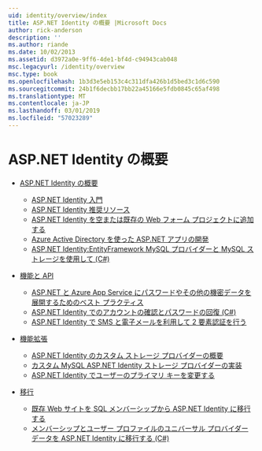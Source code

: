 ```yaml
---
uid: identity/overview/index
title: ASP.NET Identity の概要 |Microsoft Docs
author: rick-anderson
description: ''
ms.author: riande
ms.date: 10/02/2013
ms.assetid: d3972a0e-9ff6-4de1-bf4d-c94943cab048
msc.legacyurl: /identity/overview
msc.type: book
ms.openlocfilehash: 1b3d3e5eb153c4c311dfa426b1d5bed3c1d6c590
ms.sourcegitcommit: 24b1f6decbb17bb22a45166e5fdb0845c65af498
ms.translationtype: MT
ms.contentlocale: ja-JP
ms.lasthandoff: 03/01/2019
ms.locfileid: "57023289"
---
```

<a name="aspnet-identity-overview"></a>ASP.NET Identity の概要
====================
- [ASP.NET Identity の概要](getting-started/index.md)

    - [ASP.NET Identity 入門](getting-started/introduction-to-aspnet-identity.md)
    - [ASP.NET Identity 推奨リソース](getting-started/aspnet-identity-recommended-resources.md)
    - [ASP.NET Identity を空または既存の Web フォーム プロジェクトに追加する](getting-started/adding-aspnet-identity-to-an-empty-or-existing-web-forms-project.md)
    - [Azure Active Directory を使った ASP.NET アプリの開発](getting-started/developing-aspnet-apps-with-windows-azure-active-directory.md)
    - [ASP.NET Identity:EntityFramework MySQL プロバイダーと MySQL ストレージを使用して (C#)](getting-started/aspnet-identity-using-mysql-storage-with-an-entityframework-mysql-provider.md)
- [機能と API](features-api/index.md)

    - [ASP.NET と Azure App Service にパスワードやその他の機密データを展開するためのベスト プラクティス](features-api/best-practices-for-deploying-passwords-and-other-sensitive-data-to-aspnet-and-azure.md)
    - [ASP.NET Identity でのアカウントの確認とパスワードの回復 (C#)](features-api/account-confirmation-and-password-recovery-with-aspnet-identity.md)
    - [ASP.NET Identity で SMS と電子メールを利用して 2 要素認証を行う](features-api/two-factor-authentication-using-sms-and-email-with-aspnet-identity.md)
- [機能拡張](extensibility/index.md)

    - [ASP.NET Identity のカスタム ストレージ プロバイダーの概要](extensibility/overview-of-custom-storage-providers-for-aspnet-identity.md)
    - [カスタム MySQL ASP.NET Identity ストレージ プロバイダーの実装](extensibility/implementing-a-custom-mysql-aspnet-identity-storage-provider.md)
    - [ASP.NET Identity でユーザーのプライマリ キーを変更する](extensibility/change-primary-key-for-users-in-aspnet-identity.md)
- [移行](migrations/index.md)

    - [既存 Web サイトを SQL メンバーシップから ASP.NET Identity に移行する](migrations/migrating-an-existing-website-from-sql-membership-to-aspnet-identity.md)
    - [メンバーシップとユーザー プロファイルのユニバーサル プロバイダー データを ASP.NET Identity に移行する (C#)](migrations/migrating-universal-provider-data-for-membership-and-user-profiles-to-aspnet-identity.md)
